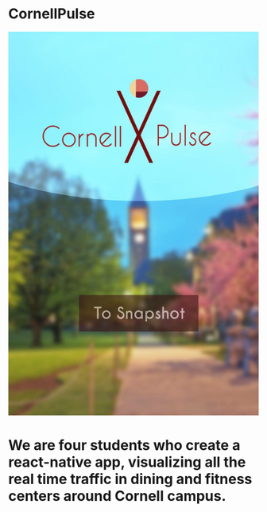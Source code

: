 # CornellPulse

![action](splashscreen.png)

# We are four students who create a react-native app, visualizing all the real time traffic in dining and fitness centers around Cornell campus.
